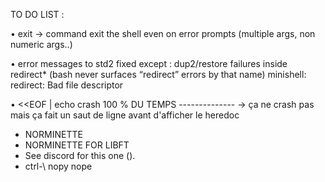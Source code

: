 TO DO LIST : 

• exit -> command exit the shell even on error prompts (multiple args, non numeric args..)

• error messages to std2 fixed except : 
dup2/restore failures inside redirect*	(bash never surfaces “redirect” errors by that name)	minishell: redirect: Bad file descriptor

• <<EOF | echo crash 100 % DU TEMPS -------------- -> ça ne crash pas mais ça fait un saut de ligne avant d'afficher le heredoc
- NORMINETTE
- NORMINETTE FOR LIBFT
- See discord for this one ().
- ctrl-\ nopy nope

